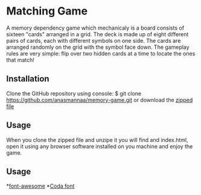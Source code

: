 # Matching Game #

A memory dependency game which mechanicaly is a board consists of sixteen "cards" arranged in a grid. The deck is made up of eight different pairs of cards, each with different symbols on one side. The cards are arranged randomly on the grid with the symbol face down. The gameplay rules are very simple: flip over two hidden cards at a time to locate the ones that match!

## Installation ##

Clone the GitHub repository using console:
$ git clone https://github.com/anasmannaa/memory-game.git
or download the [zipped file](https://github.com/anasmannaa/memory-game.git)

## Usage ##

When you clone the zipped file and unzipe it you will find and index.html, open it using any browser software installed on you machine and enjoy the game.

## Usage ##

*[font-awesome](https://maxcdn.bootstrapcdn.com/font-awesome/4.6.1/css/font-awesome.min.css)
*[Coda font](https://fonts.googleapis.com/css?family=Coda)

